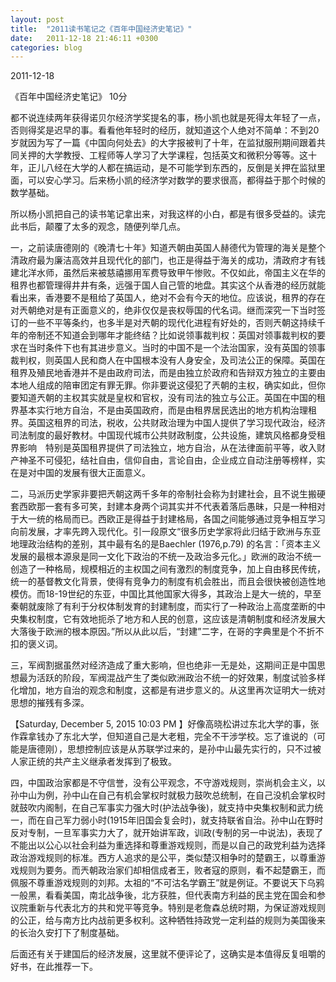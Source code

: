 ```yaml
---
layout: post
title:  "2011读书笔记之《百年中国经济史笔记》"
date:   2011-12-18 21:46:11 +0300
categories: blog
---
```

2011-12-18

《百年中国经济史笔记》 10分

都不说连续两年获得诺贝尔经济学奖提名的事，杨小凯也就是死得太年轻了一点，否则得奖是迟早的事。看看他年轻时的经历，就知道这个人绝对不简单：不到20岁就因为写了一篇《中国向何处去》的大字报被判了十年，在监狱服刑期间跟着共同关押的大学教授、工程师等人学习了大学课程，包括英文和微积分等等。这十年，正儿八经在大学的人都在搞运动，是不可能学到东西的，反倒是关押在监狱里面，可以安心学习。后来杨小凯的经济学对数学的要求很高，都得益于那个时候的数学基础。

所以杨小凯把自己的读书笔记拿出来，对我这样的小白，都是有很多受益的。读完此书后，颠覆了太多的观念，随便列举几点。

一，之前读唐德刚的《晚清七十年》知道兲朝由英国人赫德代为管理的海关是整个清政府最为廉洁高效并且现代化的部门，也正是得益于海关的成功，清政府才有钱建北洋水师，虽然后来被慈禧挪用军费导致甲午惨败。不仅如此，帝国主义在华的租界也都管理得井井有条，远强于国人自己管的地盘。其实这个从香港的经历就能看出来，香港要不是租给了英国人，绝对不会有今天的地位。应该说，租界的存在对兲朝绝对是有正面意义的，绝非仅仅是丧权辱国的代名词。继而深究一下当时签订的一些不平等条约，也多半是对兲朝的现代化进程有好处的，否则兲朝这持续千年的帝制还不知道会到哪年才能终结？比如说领事裁判权：英国对领事裁判权的要求在当时条件下也有其进步意义。当时的中国不是一个法治国家，没有英国的领事裁判权，则英国人民和商人在中国根本没有人身安全，及司法公正的保障。英国在租界及殖民地香港并不是由政府司法，而是由独立於政府和告辩双方独立的主要由本地人组成的陪审团定有罪无罪。你非要说这侵犯了兲朝的主权，确实如此，但你要知道兲朝的主权其实就是皇权和官权，没有司法的独立与公正。英国在中国的租界基本实行地方自治，不是由英国政府，而是由租界居民选出的地方机构治理租界。英国这租界的司法，税收，公共财政治理为中国人提供了学习现代政治，经济司法制度的最好教材。中国现代城市公共财政制度，公共设施，建筑风格都身受租界影响　特别是英国租界提供了司法独立，地方自治，从在法律面前平等，收入财产神圣不可侵犯，结社自由，信仰自由，言论自由，企业成立自动注册等榜样，实在是对中国的发展有很大正面意义。

二，马派历史学家非要把兲朝这两千多年的帝制社会称为封建社会，且不说生搬硬套西欧那一套有多可笑，封建本身两个词其实并不代表着落后愚昧，只是一种相对于大一统的格局而已。西欧正是得益于封建格局，各国之间能够通过竞争相互学习向前发展，才率先跨入现代化。引一段原文“很多历史学家将此归结于欧洲与东亚地理政治结构的差别，其中最有名的是Baechler (1976,p.79) 的名言：「资本主义发展的最根本源泉是同一文化下政治的不统一及政治多元化。」欧洲的政治不统一创造了一种格局，规模相近的主权国之间有激烈的制度竞争，加上自由移民传统，统一的基督教文化背景，使得有竞争力的制度有机会胜出，而且会很快被创造性地模仿。而18-19世纪的东亚，中国比其他国家大得多，其政治上是大一统的，早至秦朝就废除了有利于分权体制发育的封建制度，而实行了一种政治上高度垄断的中央集权制度，它有效地扼杀了地方和人民的创意，这应该是清朝制度和经济发展大大落後于欧洲的根本原因。”所以从此以后，“封建”二字，在哥的字典里是个不折不扣的褒义词。

三，军阀割据虽然对经济造成了重大影响，但也绝非一无是处，这期间正是中国思想最为活跃的阶段，军阀混战产生了类似欧洲政治不统一的好效果，制度试验多样化增加，地方自治的观念和制度，这都是有进步意义的。从这里再次证明大一统对思想的摧残有多深。

【Saturday, December 5, 2015 10:03 PM 】好像高晓松讲过东北大学的事，张作霖拿钱办了东北大学，但知道自己是大老粗，完全不干涉学校。忘了谁说的（可能是唐德刚），思想控制应该是从苏联学过来的，是孙中山最先实行的，只不过被人家正统的共产主义继承者发挥到了极致。

四，中国政治家都是不守信誉，没有公平观念，不守游戏规则，崇尚机会主义，以孙中山为例，孙中山在自己有机会掌权时就极力鼓吹总统制，在自己没机会掌权时就鼓吹内阁制，在自己军事实力强大时(护法战争後)，就支持中央集权制和武力统一，而在自己军力弱小时(1915年旧国会复会时)，就支持联省自治。孙中山在野时反对专制，一旦军事实力大了，就开始讲军政，训政(专制的另一中说法)，表现了不能出以公心以社会利益为重选择和尊重游戏规则，而是以自己的政党利益为选择政治游戏规则的标准。西方人追求的是公平，类似楚汉相争时的楚霸王，以尊重游戏规则为要务。而兲朝政治家们却相信成者王，败者寇的原则，看不起楚霸王，而佩服不尊重游戏规则的刘邦。太祖的“不可沽名学霸王”就是例证。不要说天下乌鸦一般黑，看看美国，南北战争後，北方获胜，但代表南方利益的民主党在国会和参议院重新与代表北方的共和党平等竞争。特别是老詹森总统时期，为保证游戏规则的公正，给与南方比内战前更多权利。这种牺牲持政党一定利益的规则为美国後来的长治久安打下了制度基础。

后面还有关于建国后的经济发展，这里就不便评论了，这确实是本值得反复咀嚼的好书，在此推荐一下。
